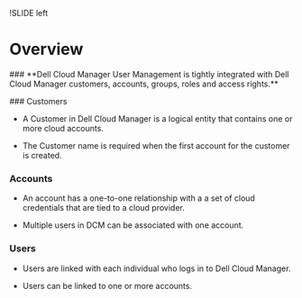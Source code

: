 !SLIDE left
# Overview
<p></p>
### **Dell Cloud Manager User Management is tightly integrated with Dell Cloud Manager customers, accounts, groups, roles and access rights.**
<p></p>
### Customers

* A Customer in Dell Cloud Manager is a logical entity that contains one or more cloud accounts.

* The Customer name is required when the first account for the customer is created.

### Accounts

* An account has a one-to-one relationship with a a set of cloud credentials that are tied to a cloud provider.

* Multiple users in DCM can be associated with one account.

### Users

* Users are linked with each individual who logs in to Dell Cloud Manager. 

* Users can be linked to one or more accounts.
